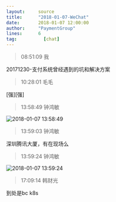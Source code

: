 ```yaml
---
layout:     source 
title:      "2018-01-07-WeChat"
date:       2018-01-07 12:00:00
author:     "PaymentGroup"
lines:      6 
tag:		  [chat]
---
```

> 08:51:09  我  
   
20171230-支付系统曾经遇到的坑和解决方案  
   
> 10:28:01  毛毛  
   
[强][强]  
   
> 13:58:49  钟鸿敏  
   
![2018-01-07 13:58:49](http://static.cocolian.org/img/20180107_135849.png) 
   
> 13:59:03  钟鸿敏  
   
深圳腾讯大厦，有在现场么  
   
> 13:59:24  钟鸿敏  
   
![2018-01-07 13:59:24](http://static.cocolian.org/img/20180107_135924.png) 
   
> 17:09:14  韩财光  
   
到处是bc k8s  
   

